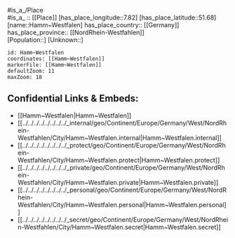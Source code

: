 ﻿---
location: [51.68,7.82] 
mapzoom: [7,12] 
mapmarker: city 
type: City
tags:
- geo/City


SpocWebEntityId: 30748
isDeleted: false
confidential: public

---
#is_a_/Place  
#is_a_ :: [[Place]] 
[has_place_longitude::7.82] 
[has_place_latitude::51.68] 
[name::Hamm~Westfalen] 
has_place_country:: [[Germany]]  
has_place_province:: [[NordRhein-Westfahlen]]  
[Population::] 
[Unknown::] 


```leaflet
id: Hamm~Westfalen
coordinates: [[Hamm~Westfalen]] 
markerFile: [[Hamm~Westfalen]] 
defaultZoom: 11 
maxZoom: 18
```


## Confidential Links & Embeds: 
- [[Hamm~Westfalen|Hamm~Westfalen]]  
- [[../../../../../../../../_internal/geo/Continent/Europe/Germany/West/NordRhein-Westfahlen/City/Hamm~Westfalen.internal|Hamm~Westfalen.internal]] 
- [[../../../../../../../../_protect/geo/Continent/Europe/Germany/West/NordRhein-Westfahlen/City/Hamm~Westfalen.protect|Hamm~Westfalen.protect]] 
- [[../../../../../../../../_private/geo/Continent/Europe/Germany/West/NordRhein-Westfahlen/City/Hamm~Westfalen.private|Hamm~Westfalen.private]] 
- [[../../../../../../../../_personal/geo/Continent/Europe/Germany/West/NordRhein-Westfahlen/City/Hamm~Westfalen.personal|Hamm~Westfalen.personal]] 
- [[../../../../../../../../_secret/geo/Continent/Europe/Germany/West/NordRhein-Westfahlen/City/Hamm~Westfalen.secret|Hamm~Westfalen.secret]] 
